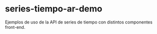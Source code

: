# series-tiempo-ar-demo
Ejemplos de uso de la API de series de tiempo con distintos componentes front-end.
